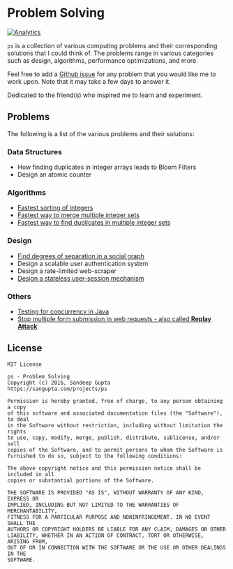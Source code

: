 # Problem Solving

[![Analytics](https://ga-beacon.appspot.com/UA-1187941-16/ps)](https://github.com/sangupta/ps)

`ps` is a collection of various computing problems and their corresponding solutions
that I could think of. The problems range in various categories such as design,
algorithms, performance optimizations, and more.

Feel free to add a [Github issue](https://github.com/sangupta/ps/issues) for any
problem that you would like me to work upon. Note that it may take a few days to
answer it.

Dedicated to the friend(s) who inspired me to learn and experiment.

## Problems

The following is a list of the various problems and their solutions:

### Data Structures

* How finding duplicates in integer arrays leads to Bloom Filters
* Design an atomic counter

### Algorithms

* [Fastest sorting of integers](https://github.com/sangupta/ps/blob/master/solutions/2016/fastest-sorting-integers.md)
* [Fastest way to merge multiple integer sets](https://github.com/sangupta/ps/blob/master/solutions/2016/merge-multiple-integer-sets.md)
* [Fastest way to find duplicates in multiple integer sets](https://github.com/sangupta/ps/blob/master/solutions/2016/fastest-duplicates-integer-sets.md)

### Design

* [Find degrees of separation in a social graph](https://github.com/sangupta/ps/blob/master/solutions/2016/degrees-of-separation-social-graph.md)
* Design a scalable user authentication system
* Design a rate-limited web-scraper
* [Design a stateless user-session mechanism](https://github.com/sangupta/ps/blob/master/solutions/2016/stateless-user-session.md)

### Others

* [Testing for concurrency in Java](https://github.com/sangupta/ps/blob/master/solutions/2016/concurrent-testing-junit.md)
* [Stop multiple form submission in web requests - also called **Replay Attack**](https://github.com/sangupta/ps/blob/master/solutions/2016/stop-replay-attack.md)

## License

```
MIT License

ps - Problem Solving
Copyright (c) 2016, Sandeep Gupta
https://sangupta.com/projects/ps

Permission is hereby granted, free of charge, to any person obtaining a copy
of this software and associated documentation files (the "Software"), to deal
in the Software without restriction, including without limitation the rights
to use, copy, modify, merge, publish, distribute, sublicense, and/or sell
copies of the Software, and to permit persons to whom the Software is
furnished to do so, subject to the following conditions:

The above copyright notice and this permission notice shall be included in all
copies or substantial portions of the Software.

THE SOFTWARE IS PROVIDED "AS IS", WITHOUT WARRANTY OF ANY KIND, EXPRESS OR
IMPLIED, INCLUDING BUT NOT LIMITED TO THE WARRANTIES OF MERCHANTABILITY,
FITNESS FOR A PARTICULAR PURPOSE AND NONINFRINGEMENT. IN NO EVENT SHALL THE
AUTHORS OR COPYRIGHT HOLDERS BE LIABLE FOR ANY CLAIM, DAMAGES OR OTHER
LIABILITY, WHETHER IN AN ACTION OF CONTRACT, TORT OR OTHERWISE, ARISING FROM,
OUT OF OR IN CONNECTION WITH THE SOFTWARE OR THE USE OR OTHER DEALINGS IN THE
SOFTWARE.
```
